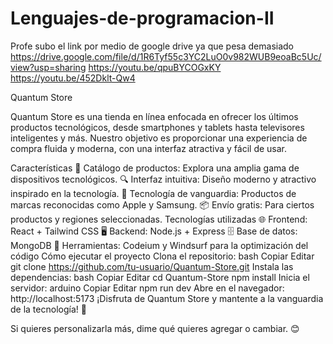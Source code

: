 # Lenguajes-de-programacion-II

Profe subo el link por medio de google drive ya que pesa demasiado 
https://drive.google.com/file/d/1R6Tyf55c3YC2LuO0v982WUB9eoaBc5Uc/view?usp=sharing
https://youtu.be/qpuBYCOGxKY
https://youtu.be/452Dklt-Qw4




Quantum Store


Quantum Store es una tienda en línea enfocada en ofrecer los últimos productos tecnológicos, desde smartphones y tablets hasta televisores inteligentes y más. Nuestro objetivo es proporcionar una experiencia de compra fluida y moderna, con una interfaz atractiva y fácil de usar.

Características
🛒 Catálogo de productos: Explora una amplia gama de dispositivos tecnológicos.
🔍 Interfaz intuitiva: Diseño moderno y atractivo inspirado en la tecnología.
🚀 Tecnología de vanguardia: Productos de marcas reconocidas como Apple y Samsung.
📦 Envío gratis: Para ciertos productos y regiones seleccionadas.
Tecnologías utilizadas
🌐 Frontend: React + Tailwind CSS
🖥️ Backend: Node.js + Express
🗄️ Base de datos: MongoDB
🔧 Herramientas: Codeium y Windsurf para la optimización del código
Cómo ejecutar el proyecto
Clona el repositorio:
bash
Copiar
Editar
git clone https://github.com/tu-usuario/Quantum-Store.git
Instala las dependencias:
bash
Copiar
Editar
cd Quantum-Store
npm install
Inicia el servidor:
arduino
Copiar
Editar
npm run dev
Abre en el navegador: http://localhost:5173
¡Disfruta de Quantum Store y mantente a la vanguardia de la tecnología! 🚀

Si quieres personalizarla más, dime qué quieres agregar o cambiar. 😊
